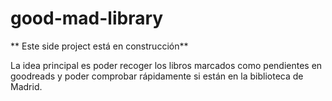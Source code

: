 # good-mad-library
** Este side project está en construcción**

La idea principal es poder recoger los libros marcados como pendientes en goodreads y poder comprobar rápidamente si están en la biblioteca de Madrid.
